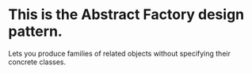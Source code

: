 # This is the Abstract Factory design pattern.

Lets you produce families of related objects without specifying their concrete classes.
